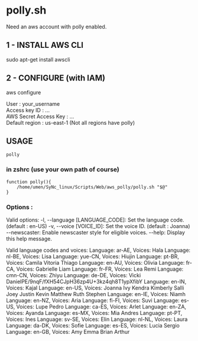 # polly.sh

Need an aws account with polly enabled.

## 1 - INSTALL AWS CLI
sudo apt-get install awscli

## 2 - CONFIGURE (with IAM)

aws configure

User : your_username  
Access key ID : ...  
AWS Secret Access Key : ...  
Default region : us-east-1 (Not all regions have polly)  

## USAGE

`polly`

### in zshrc (use your own path of course)

    function polly(){
    	/home/umen/SyNc_linux/Scripts/Web/aws_polly/polly.sh "$@"
    }

### Options :

Valid options:
-l, --language [LANGUAGE_CODE]: Set the language code. (default : en-US)
-v, --voice [VOICE_ID]: Set the voice ID. (default : Joanna)
--newscaster: Enable newscaster style for eligible voices.
--help: Display this help message.

Valid language codes and voices:
Language: ar-AE, Voices: Hala
Language: nl-BE, Voices: Lisa
Language: yue-CN, Voices: Hiujin
Language: pt-BR, Voices: Camila Vitoria Thiago
Language: en-AU, Voices: Olivia
Language: fr-CA, Voices: Gabrielle Liam
Language: fr-FR, Voices: Lea Remi
Language: cmn-CN, Voices: Zhiyu
Language: de-DE, Voices: Vicki DanielPE/9nqF/fXH54CJpH36zp4U+3kz4qh8T1ypXfibY
Language: en-IN, Voices: Kajal
Language: en-US, Voices: Joanna Ivy Kendra Kimberly Salli Joey Justin Kevin Matthew Ruth Stephen
Language: en-IE, Voices: Niamh
Language: en-NZ, Voices: Aria
Language: fi-FI, Voices: Suvi
Language: es-US, Voices: Lupe Pedro
Language: ca-ES, Voices: Arlet
Language: en-ZA, Voices: Ayanda
Language: es-MX, Voices: Mia Andres
Language: pt-PT, Voices: Ines
Language: sv-SE, Voices: Elin
Language: nl-NL, Voices: Laura
Language: da-DK, Voices: Sofie
Language: es-ES, Voices: Lucia Sergio
Language: en-GB, Voices: Amy Emma Brian Arthur
